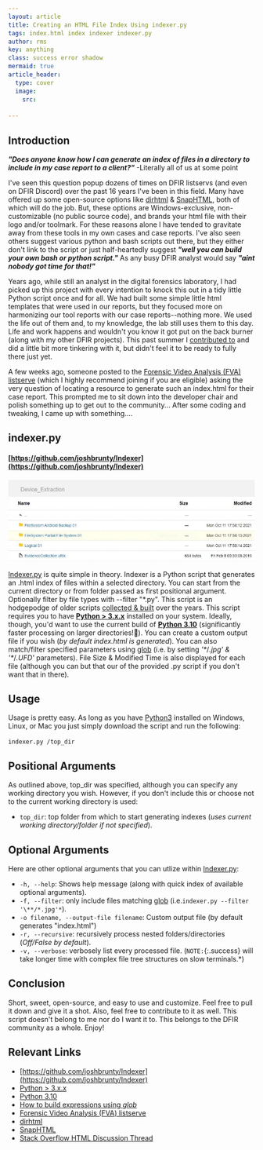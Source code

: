 ```yaml
---
layout: article
title: Creating an HTML File Index Using indexer.py
tags: index.html index indexer indexer.py
author: rms
key: anything
class: success error shadow
mermaid: true
article_header:
  type: cover
  image:
    src:
    
---
```

## Introduction

***"Does anyone know how I can generate an index of files in a directory to include in my case report to a client?"*** -Literally all of us at some point

I've seen this question popup dozens of times on DFIR listservs (and even on DFIR Discord) over the past 16 years I've been in this field. Many have offered up some open-source options like [dirhtml](https://www.portablefreeware.com/index.php?id=308) & [SnapHTML](https://www.rlvision.com/snap2html/about.php), both of which will do the job. But, these options are Windows-exclusive, non-customizable (no public source code), and brands your html file with their logo and/or toolmark. For these reasons alone I have tended to gravitate away from these tools in my own cases and case reports. I've also seen others suggest various python and bash scripts out there, but they either don't link to the script or just half-heartedly suggest ***"well you can build your own bash or python script."*** As any busy DFIR analyst would say ***"aint nobody got time for that!"***

Years ago, while still an analyst in the digital forensics laboratory, I had picked up this project with every intention to knock this out in a tidy little Python script once and for all. We had built some simple little html templates that were used in our reports, but they focused more on harmonizing our tool reports with our case reports--nothing more. We used the life out of them and, to my knowledge, the lab still uses them to this day. Life and work happens and wouldn't you know it got put on the back burner (along with my other DFIR projects). This past summer I [contributed to](https://stackoverflow.com/questions/10961378/how-to-generate-an-html-directory-list-using-python/68535211#68535211) and did a little bit more tinkering with it, but didn't feel it to be ready to fully there just yet.

A few weeks ago, someone posted to the [Forensic Video Analysis (FVA) listserve](https://lists.fva-list.com/mailman/listinfo/fva-list) (which I highly recommend joining if you are eligible) asking the very question of locating a resource to generate such an index.html for their case report. This prompted me to sit down into the developer chair and polish something up to get out to the community... After some coding and tweaking, I came up with something....

## indexer.py

#### [https://github.com/joshbrunty/Indexer](https://github.com/joshbrunty/Indexer)

![Image](/images/indexer/indexer_screenshot_cropped.jpg)

[Indexer.py](https://github.com/joshbrunty/Indexer) is quite simple in theory. Indexer is a Python script that generates an .html index of files within a selected directory. You can start from the current directory or from folder passed as first positional argument. Optionally filter by file types with --filter "\*.py". This script is an hodgepodge of older scripts [collected & built](https://stackoverflow.com/questions/10961378/how-to-generate-an-html-directory-list-using-python/68535211#68535211) over the years. This script requires you to have **[Python > 3.x.x](https://www.python.org/downloads/)** installed on your system. Ideally, though, you'd want to use the current build of **[Python 3.10](https://www.python.org/downloads/release/python-3100/)** (significantly faster processing on larger directories!🏃). You can create a custom output file if you wish (*by default *index.html* is generated*). You can also match/filter specified parameters using [glob](https://docs.python.org/3/library/glob.html) (i.e. by setting *'\**/*.jpg' & '\**/*.UFD'* parameters). File Size & Modified Time is also displayed for each file (although you can but that our of the provided .py script if you don't want that in there).

## Usage

Usage is pretty easy. As long as you have [Python3](https://www.python.org/downloads/) installed on Windows, Linux, or Mac you just simply download the script and run the following:

```indexer.py /top_dir```

## Positional Arguments
As outlined above, top_dir was specified, although you can specify any working directory you wish. However, if you don't include this or choose not to the current working directory is used:

* ```top_dir```: top folder from which to start generating indexes (*uses current working directory/folder if not specified*).

## Optional Arguments
Here are other optional arguments that you can utlize within [Indexer.py](https://github.com/joshbrunty/Indexer):
* ```-h, --help```: Shows help message (along with quick index of available optional arguments).
* ```-f, --filter```: only include files matching [glob](https://docs.python.org/3/library/glob.html) (i.e.```indexer.py --filter '\**/*.jpg'*```).
* ```-o filename, --output-file filename```: Custom output file (by default generates "index.html")
* ```-r, --recursive```: recursively process nested folders/directories (*Off/False by default*).
* ```-v, --verbose```: verbosely list every processed file. (`NOTE:`{:.success} will take longer time with complex file tree structures on slow terminals.*)

## **Conclusion**
Short, sweet, open-source, and easy to use and customize. Feel free to pull it down and give it a shot. Also, feel free to contribute to it as well. This script doesn't belong to me nor do I want it to. This belongs to the DFIR community as a whole. Enjoy!

## Relevant Links
* [https://github.com/joshbrunty/Indexer](https://github.com/joshbrunty/Indexer)
* [Python > 3.x.x](https://www.python.org/downloads/)
* [Python 3.10](https://www.python.org/downloads/release/python-3100/)
* [How to build expressions using *glob*](https://docs.python.org/3/library/glob.html)
* [Forensic Video Analysis (FVA) listserve](https://lists.fva-list.com/mailman/listinfo/fva-list)
* [dirhtml](https://www.portablefreeware.com/index.php?id=308)
* [SnapHTML](https://www.rlvision.com/snap2html/about.php)
* [Stack Overflow HTML Discussion Thread](https://stackoverflow.com/questions/10961378/how-to-generate-an-html-directory-list-using-python/68535211#68535211)

<!--more-->
